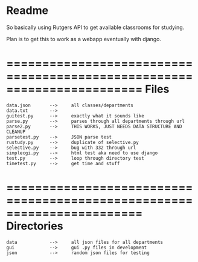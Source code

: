 Readme
=======================================================================

So basically using Rutgers API to get available classrooms for studying.

Plan is to get this to work as a webapp eventually with django.

=======================================================================
Files
=======================================================================

	data.json		-->		all classes/departments
	data.txt		-->		
	guitest.py		--> 	exactly what it sounds like
	parse.py		--> 	parses through all departments through url
	parse2.py		--> 	THIS WORKS, JUST NEEDS DATA STRUCTURE AND CLEANUP
	parsetest.py	-->		JSON parse test
	rustudy.py 		-->		duplicate of selective.py
	selective.py	--> 	bug with 332 through url
	simplecgi.py	--> 	html test aka need to use django
	test.py			-->		loop through directory test
	timetest.py		--> 	get time and stuff 

=======================================================================
Directories
=======================================================================
	data  			--> 	all json files for all departments
	gui 			--> 	gui .py files in development
	json 			--> 	random json files for testing
